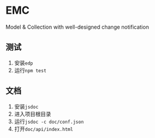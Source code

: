 EMC
===

Model & Collection with well-designed change notification

## 测试

1. 安装`edp`
2. 运行`npm test`

## 文档

1. 安装`jsdoc`
2. 进入项目根目录
3. 运行`jsdoc -c doc/conf.json`
4. 打开`doc/api/index.html`
